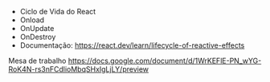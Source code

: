 - Ciclo de Vida do React
- Onload
- OnUpdate
- OnDestroy
- Documentação: https://react.dev/learn/lifecycle-of-reactive-effects

Mesa de trabalho https://docs.google.com/document/d/1WrKEFlE-PN_wYG-RoK4N-rs3nFCdlioMbqSHxIgLjLY/preview
